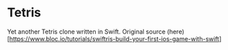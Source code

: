 # Tetris
Yet another Tetris clone written in Swift. Original source (here)[https://www.bloc.io/tutorials/swiftris-build-your-first-ios-game-with-swift]
